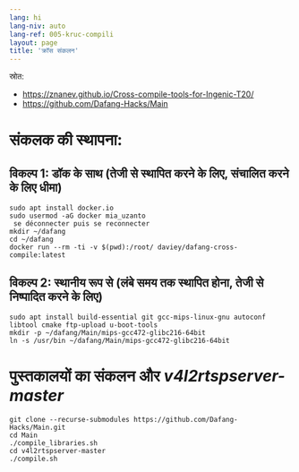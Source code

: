 ```yaml
---
lang: hi
lang-niv: auto
lang-ref: 005-kruc-compili
layout: page
title: 'क्रॉस संकलन'
---
```




स्रोत:
 * <https://znanev.github.io/Cross-compile-tools-for-Ingenic-T20/>  
 * <https://github.com/Dafang-Hacks/Main>




# संकलक की स्थापना:
## विकल्प 1: डॉक के साथ (तेजी से स्थापित करने के लिए, संचालित करने के लिए धीमा)

```
sudo apt install docker.io
sudo usermod -aG docker mia_uzanto
 se déconnecter puis se reconnecter
mkdir ~/dafang
cd ~/dafang
docker run --rm -ti -v $(pwd):/root/ daviey/dafang-cross-compile:latest
```

## विकल्प 2: स्थानीय रूप से (लंबे समय तक स्थापित होना, तेजी से निष्पादित करने के लिए)

```
sudo apt install build-essential git gcc-mips-linux-gnu autoconf libtool cmake ftp-upload u-boot-tools
mkdir -p ~/dafang/Main/mips-gcc472-glibc216-64bit
ln -s /usr/bin ~/dafang/Main/mips-gcc472-glibc216-64bit
```

# पुस्तकालयों का संकलन और _v4l2rtspserver-master_

```
git clone --recurse-submodules https://github.com/Dafang-Hacks/Main.git
cd Main
./compile_libraries.sh
cd v4l2rtspserver-master
./compile.sh
```


